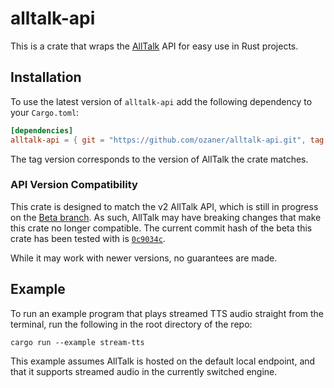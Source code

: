 # alltalk-api

This is a crate that wraps the [AllTalk](https://github.com/erew123/alltalk_tts) API for easy use in Rust projects.

## Installation
To use the latest version of `alltalk-api` add the following dependency to your `Cargo.toml`:

```toml
[dependencies]
alltalk-api = { git = "https://github.com/ozaner/alltalk-api.git", tag = "2.0.0" }
```

The tag version corresponds to the version of AllTalk the crate matches.

### API Version Compatibility
This crate is designed to match the v2 AllTalk API, which is still in progress on the [Beta branch](https://github.com/erew123/alltalk_tts/tree/alltalkbeta). As such, AllTalk may have breaking changes that make this crate no longer compatible. The current commit hash of the beta this crate has been tested with is [`0c9034c`](https://github.com/erew123/alltalk_tts/commit/0c9034c1f32a65573c3c4df4f9c907cd32b19be4).

While it may work with newer versions, no guarantees are made.

## Example
To run an example program that plays streamed TTS audio straight from the terminal, run the following in the root directory of the repo:

```
cargo run --example stream-tts
```

This example assumes AllTalk is hosted on the default local endpoint, and that it supports streamed audio in the currently switched engine.
